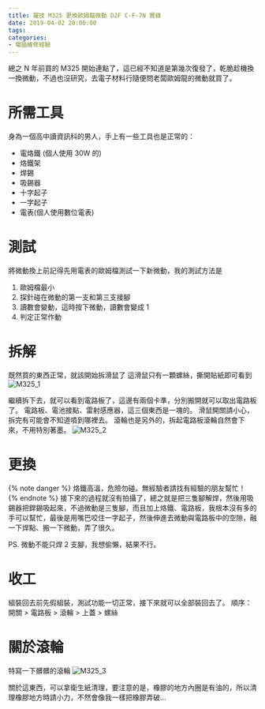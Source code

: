 ```yaml
---
title: 羅技 M325 更換歐姆龍微動 D2F C-F-7N 實錄
date: 2019-04-02 20:00:00
tags:
categories:
- 電腦維修經驗
---
```

總之 N 年前買的 M325 開始連點了，這已經不知道是第幾次復發了，乾脆趁機換一換微動，不過也沒研究，去電子材料行隨便問老闆歐姆龍的微動就買了。
<!--more-->
# 所需工具
身為一個高中讀資訊科的男人，手上有一些工具也是正常的：
- 電烙鐵 (個人使用 30W 的)
- 烙鐵架
- 焊錫
- 吸錫器
- 十字起子
- 一字起子
- 電表(個人使用數位電表)

# 測試
將微動換上前記得先用電表的歐姆檔測試一下新微動，我的測試方法是
1. 歐姆檔最小
2. 探針碰在微動的第一支和第三支接腳
3. 讀數會變動，這時按下微動，讀數會變成 1
4. 判定正常作動

# 拆解
既然買的東西正常，就該開始拆滑鼠了
這滑鼠只有一顆螺絲，撕開貼紙即可看到
![M325_1](M325_1.jpg)

繼續拆下去，就可以看到電路板了，這邊有兩個卡準，分別搬開就可以取出電路板了。
電路板、電池接點、雷射感應器，這三個東西是一塊的。
滑鼠開關請小心，拆完有可能會不知道噴到哪裡去。
滾輪也是另外的，拆起電路板滾輪自然會下來，不用特別著墨。
![M325_2](M325_2.jpg)

# 更換
{% note danger %} 烙鐵高溫，危險勿碰。無經驗者請找有經驗的朋友幫忙！ {% endnote %}
接下來的過程就沒有拍攝了，總之就是把三隻腳解焊，然後用吸錫器把銲錫吸起來，不過微動是三隻腳，而且加上烙鐵、電路板，我根本沒有多的手可以幫忙，最後是用嘴巴咬住一字起子，然後伸進去微動與電路板中的空隙，融一下焊點、搬一下微動，弄了很久。

PS. 微動不能只焊 2 支腳，我想偷懶，結果不行。
# 收工
組裝回去前先假組裝，測試功能一切正常，接下來就可以全部裝回去了。
順序：開關 > 電路板 > 滾輪 > 上蓋 > 螺絲

# 關於滾輪
特寫一下髒髒的滾輪
![M325_3](M325_3.jpg)

關於這東西，可以拿衛生紙清理，要注意的是，橡膠的地方內圈是有油的，所以清理橡膠地方時請小力，不然會像我一樣把橡膠弄破...

